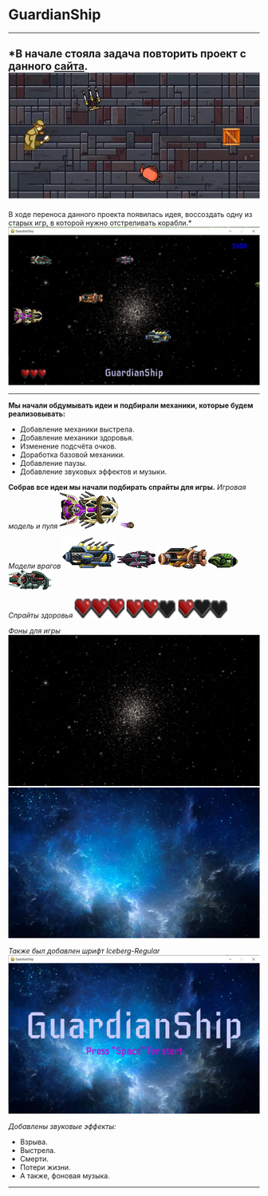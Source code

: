 # GuardianShip
---
*В начале стояла задача повторить проект с данного [сайта](https://thecode.media/sozdayom-interfeys-igry-na-python-s-pomoschyu-pygame/).
![Детектив уворачивается](Git/ProjectFirst.jpg)
---
В ходе переноса данного проекта появилась идея, воссоздать одну из старых игр, в которой нужно отстреливать корабли.*
![Game Window](Git/GameWindow.jpg)

---
**Мы начали обдумывать идеи и подбирали механики, которые будем реализовывать:**
- Добавление механики выстрела.
- Добавление механики здоровья.
- Изменение подсчёта очков.
- Доработка базовой механики.
- Добавление паузы.
- Добавление звуковых эффектов и музыки.

**Собрав все идеи мы начали подбирать спрайты для игры.**
*Игровая модель и пуля*
![hero](Game/sprite/hero/hero.png)
![shot](Game/sprite/hero/shot.png)

*Модели врагов*
![enemy_1](Game/sprite/enemy/enemy_1.png)
![enemy_2](Game/sprite/enemy/enemy_2.png)
![enemy_3](Game/sprite/enemy/enemy_3.png)
![enemy_4](Game/sprite/enemy/enemy_4.png)
![enemy_5](Game/sprite/enemy/enemy_5.png)

*Спрайты здоровья*
![heart](Game/sprite/hp/hearts.png)
![heart_2](Game/sprite/hp/hearts-1.png)
![heart_3](Game/sprite/hp/hearts-2.png)

*Фоны для игры*
![background_game](Game/background/background.jpg)
![background_start](Game/background/start-background.jpg)

*Также был добавлен шрифт Iceberg-Regular*
![font](Git/font.jpg)

*Добавлены звуковые эффекты:*
- Взрыва.
- Выстрела.
- Смерти.
- Потери жизни.
- А также, фоновая музыка.

---
